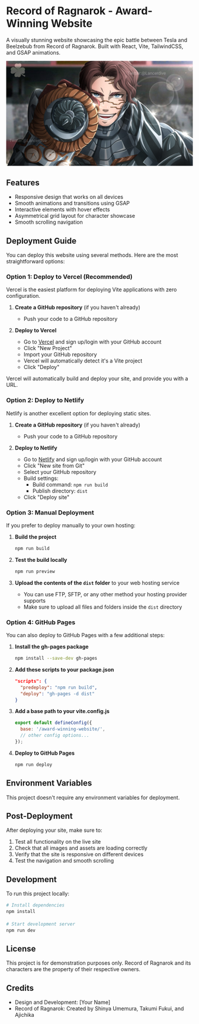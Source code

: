 # Record of Ragnarok - Award-Winning Website

A visually stunning website showcasing the epic battle between Tesla and Beelzebub from Record of Ragnarok. Built with React, Vite, TailwindCSS, and GSAP animations.

![Record of Ragnarok](public/img/teslareal.jpg)

## Features

- Responsive design that works on all devices
- Smooth animations and transitions using GSAP
- Interactive elements with hover effects
- Asymmetrical grid layout for character showcase
- Smooth scrolling navigation

## Deployment Guide

You can deploy this website using several methods. Here are the most straightforward options:

### Option 1: Deploy to Vercel (Recommended)

Vercel is the easiest platform for deploying Vite applications with zero configuration.

1. **Create a GitHub repository** (if you haven't already)
   - Push your code to a GitHub repository

2. **Deploy to Vercel**
   - Go to [Vercel](https://vercel.com/) and sign up/login with your GitHub account
   - Click "New Project"
   - Import your GitHub repository
   - Vercel will automatically detect it's a Vite project
   - Click "Deploy"

Vercel will automatically build and deploy your site, and provide you with a URL.

### Option 2: Deploy to Netlify

Netlify is another excellent option for deploying static sites.

1. **Create a GitHub repository** (if you haven't already)
   - Push your code to a GitHub repository

2. **Deploy to Netlify**
   - Go to [Netlify](https://www.netlify.com/) and sign up/login with your GitHub account
   - Click "New site from Git"
   - Select your GitHub repository
   - Build settings:
     - Build command: `npm run build`
     - Publish directory: `dist`
   - Click "Deploy site"

### Option 3: Manual Deployment

If you prefer to deploy manually to your own hosting:

1. **Build the project**
   ```bash
   npm run build
   ```

2. **Test the build locally**
   ```bash
   npm run preview
   ```

3. **Upload the contents of the `dist` folder** to your web hosting service
   - You can use FTP, SFTP, or any other method your hosting provider supports
   - Make sure to upload all files and folders inside the `dist` directory

### Option 4: GitHub Pages

You can also deploy to GitHub Pages with a few additional steps:

1. **Install the gh-pages package**
   ```bash
   npm install --save-dev gh-pages
   ```

2. **Add these scripts to your package.json**
   ```json
   "scripts": {
     "predeploy": "npm run build",
     "deploy": "gh-pages -d dist"
   }
   ```

3. **Add a base path to your vite.config.js**
   ```javascript
   export default defineConfig({
     base: '/award-winning-website/',
     // other config options...
   });
   ```

4. **Deploy to GitHub Pages**
   ```bash
   npm run deploy
   ```

## Environment Variables

This project doesn't require any environment variables for deployment.

## Post-Deployment

After deploying your site, make sure to:

1. Test all functionality on the live site
2. Check that all images and assets are loading correctly
3. Verify that the site is responsive on different devices
4. Test the navigation and smooth scrolling

## Development

To run this project locally:

```bash
# Install dependencies
npm install

# Start development server
npm run dev
```

## License

This project is for demonstration purposes only. Record of Ragnarok and its characters are the property of their respective owners.

## Credits

- Design and Development: [Your Name]
- Record of Ragnarok: Created by Shinya Umemura, Takumi Fukui, and Ajichika 